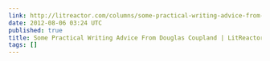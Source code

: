 ```yaml
---
link: http://litreactor.com/columns/some-practical-writing-advice-from-douglas-coupland
date: 2012-08-06 03:24 UTC
published: true
title: Some Practical Writing Advice From Douglas Coupland | LitReactor
tags: []
---
```




